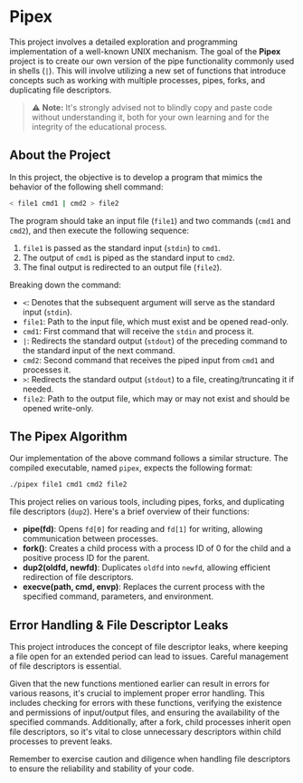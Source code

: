 # Pipex

This project involves a detailed exploration and programming implementation of a well-known UNIX mechanism. The goal of the **Pipex** project is to create our own version of the pipe functionality commonly used in shells (`|`). This will involve utilizing a new set of functions that introduce concepts such as working with multiple processes, pipes, forks, and duplicating file descriptors.

> :warning: **Note:** It's strongly advised not to blindly copy and paste code without understanding it, both for your own learning and for the integrity of the educational process.

## About the Project

In this project, the objective is to develop a program that mimics the behavior of the following shell command:

```sh
< file1 cmd1 | cmd2 > file2
```

The program should take an input file (`file1`) and two commands (`cmd1` and `cmd2`), and then execute the following sequence:
1. `file1` is passed as the standard input (`stdin`) to `cmd1`.
2. The output of `cmd1` is piped as the standard input to `cmd2`.
3. The final output is redirected to an output file (`file2`).

Breaking down the command:

- `<`: Denotes that the subsequent argument will serve as the standard input (`stdin`).
- `file1`: Path to the input file, which must exist and be opened read-only.
- `cmd1`: First command that will receive the `stdin` and process it.
- `|`: Redirects the standard output (`stdout`) of the preceding command to the standard input of the next command.
- `cmd2`: Second command that receives the piped input from `cmd1` and processes it.
- `>`: Redirects the standard output (`stdout`) to a file, creating/truncating it if needed.
- `file2`: Path to the output file, which may or may not exist and should be opened write-only.

## The Pipex Algorithm

Our implementation of the above command follows a similar structure. The compiled executable, named `pipex`, expects the following format:

```sh
./pipex file1 cmd1 cmd2 file2
```

This project relies on various tools, including pipes, forks, and duplicating file descriptors (`dup2`). Here's a brief overview of their functions:

- **pipe(fd)**: Opens `fd[0]` for reading and `fd[1]` for writing, allowing communication between processes.
- **fork()**: Creates a child process with a process ID of 0 for the child and a positive process ID for the parent.
- **dup2(oldfd, newfd)**: Duplicates `oldfd` into `newfd`, allowing efficient redirection of file descriptors.
- **execve(path, cmd, envp)**: Replaces the current process with the specified command, parameters, and environment.

## Error Handling & File Descriptor Leaks

This project introduces the concept of file descriptor leaks, where keeping a file open for an extended period can lead to issues. Careful management of file descriptors is essential.

Given that the new functions mentioned earlier can result in errors for various reasons, it's crucial to implement proper error handling. This includes checking for errors with these functions, verifying the existence and permissions of input/output files, and ensuring the availability of the specified commands. Additionally, after a fork, child processes inherit open file descriptors, so it's vital to close unnecessary descriptors within child processes to prevent leaks.

Remember to exercise caution and diligence when handling file descriptors to ensure the reliability and stability of your code.
